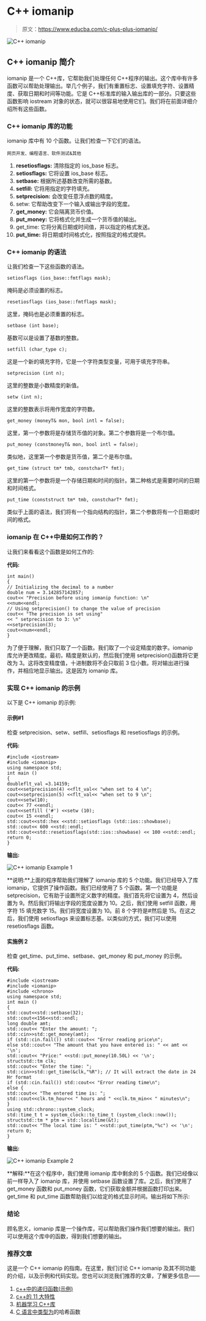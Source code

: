 # C++ iomanip

> 原文：<https://www.educba.com/c-plus-plus-iomanip/>

![C++ iomanip](img/0b644545823e106e8e2d8067e782ee52.png)



## C++ iomanip 简介

iomanip 是一个 C++库，它帮助我们处理任何 C++程序的输出。这个库中有许多函数可以帮助处理输出。举几个例子，我们有重置标志、设置填充字符、设置精度、获取日期和时间等功能。它是 C++标准库的输入输出库的一部分。只要这些函数影响 iostream 对象的状态，就可以很容易地使用它们。我们将在前面详细介绍所有这些函数。

### C++ iomanip 库的功能

iomanip 库中有 10 个函数。让我们检查一下它们的语法。

<small>网页开发、编程语言、软件测试&其他</small>

1.  **resetiosflags:** 清除指定的 ios_base 标志。
2.  **setiosflags:** 它将设置 ios_base 标志。
3.  **setbase:** 根据所述基数改变所需的基数。
4.  **setfill:** 它将用指定的字符填充。
5.  **setprecision:** 会改变任意浮点数的精度。
6.  setw: 它帮助改变下一个输入或输出字段的宽度。
7.  **get_money:** 它会隔离货币价值。
8.  **put_money:** 它将格式化并生成一个货币值的输出。
9.  get_time: 它将分离日期或时间值，并以指定的格式发送。
10.  **put_time:** 将日期或时间格式化，按照指定的格式提供。

### C++ iomanip 的语法

让我们检查一下这些函数的语法。

```
setiosflags (ios_base::fmtflags mask);
```

掩码是必须设置的标志。

```
resetiosflags (ios_base::fmtflags mask);
```

这里，掩码也是必须重置的标志。

```
setbase (int base);
```

基数可以是设置了基数的整数。

```
setfill (char_type c);
```

这是一个新的填充字符，它是一个字符类型变量，可用于填充字符串。

```
setprecision (int n);
```

这里的整数是小数精度的新值。

```
setw (int n);
```

这里的整数表示将用作宽度的字符数。

```
get_money (moneyT& mon, bool intl = false);
```

这里，第一个参数将是存储货币值的对象。第二个参数将是一个布尔值。

```
put_money (constmoneyT& mon, bool intl = false);
```

类似地，这里第一个参数是货币值，第二个是布尔值。

```
get_time (struct tm* tmb, constcharT* fmt);
```

这里的第一个参数将是一个存储日期和时间的指针。第二种格式是需要时间的日期和时间格式。

```
put_time (conststruct tm* tmb, constcharT* fmt);
```

类似于上面的语法，我们将有一个指向结构的指针，第二个参数将有一个日期或时间的格式。

### iomanip 在 C++中是如何工作的？

让我们来看看这个函数是如何工作的:

**代码:**

```
int main()
{
// Initializing the decimal to a number
double num = 3.142857142857;
cout<< "Precision before using iomanip function: \n"
<<num<<endl;
// Using setprecision() to change the value of precision
cout<< "The precision is set using"
<< " setprecision to 3: \n"
<<setprecision(3);
cout<<num<<endl;
}
```

为了便于理解，我们只取了一个函数。我们取了一个设定精度的数字。iomanip 库允许更改精度。最初，精度是默认的，然后我们使用 setprecision()函数将它更改为 3。这将改变精度值，十进制数将不会只取前 3 位小数。将对输出进行操作，并相应地显示输出。这是因为 iomanip 库。

### 实现 C++ iomanip 的示例

以下是 C++ iomanip 的示例:

#### 示例#1

检查 setprecision、setw、setfill、setiosflags 和 resetiosflags 的示例。

**代码:**

```
#include <iostream>
#include <iomanip>
using namespace std;
int main ()
{
doubleflt_val =3.14159;
cout<<setprecision(4) <<flt_val<< "when set to 4 \n";
cout<<setprecision(5) <<flt_val<< "when set to 9 \n";
cout<<setw(10);
cout<< 77 <<endl;
cout<<setfill ('#') <<setw (10);
cout<< 15 <<endl;
std::cout<<std::hex <<std::setiosflags (std::ios::showbase);
std::cout<< 600 <<std::endl;
std::cout<<std::resetiosflags(std::ios::showbase) << 100 <<std::endl;
return 0;
}
```

**输出:**

![C++ iomanip Example 1](img/55c011d1c80ab2987a2e4e4f4c40d37c.png)



**说明:**上面的程序帮助我们理解了 iomanip 库的 5 个功能。我们已经导入了库 iomanip，它提供了操作函数。我们已经使用了 5 个函数。第一个功能是 setprecision，它有助于设置所定义数字的精度。我们首先将它设置为 4，然后设置为 9。然后我们将输出字段的宽度设置为 10。之后，我们使用 setfill 函数，用字符 15 填充数字 15。我们将宽度设置为 10。前 8 个字符是#然后是 15。在这之后，我们使用 setiosflags 来设置标志基。以类似的方式，我们可以使用 resetiosflags 函数。

#### 实施例 2

检查 get_time、put_time、setbase、get_money 和 put_money 的示例。

**代码:**

```
#include <iostream>
#include <iomanip>
#include <chrono>
using namespace std;
int main ()
{
std::cout<<std::setbase(32);
std::cout<<156<<std::endl;
long double amt;
std::cout<< "Enter the amount: ";
std::cin>>std::get_money(amt);
if (std::cin.fail()) std::cout<< "Error reading price\n";
else std::cout<< "The amount that you have entered is: " << amt << '\n';
std::cout<< "Price:" <<std::put_money(10.50L) << '\n';
structstd::tm clk;
std::cout<< "Enter the time: ";
std::cin>>std::get_time(&clk,"%R"); // It will extract the date in 24 Hr format
if (std::cin.fail()) std::cout<< "Error reading time\n";
else {
std::cout<< "The entered time is: ";
std::cout<<clk.tm_hour<< " hours and " <<clk.tm_min<< " minutes\n";
}
using std::chrono::system_clock;
std::time_t t = system_clock::to_time_t (system_clock::now());
structstd::tm * ptm = std::localtime(&t);
std::cout<< "The local time is: " <<std::put_time(ptm,"%c") << '\n';
return 0;
}
```

**输出:**

![C++ iomanip Example 2](img/133c257e9d021c2bca0b29d7a773e3eb.png)



**解释:**在这个程序中，我们使用 iomanip 库中剩余的 5 个函数。我们已经像以前一样导入了 iomanip 库，并使用 setbase 函数设置了库。之后，我们使用了 get_money 函数和 put_money 函数，它们获取金额并根据函数打印出来。get_time 和 put_time 函数帮助我们以给定的格式显示时间。输出将如下所示:

### 结论

顾名思义，iomanip 库是一个操作库，可以帮助我们操作我们想要的输出。我们可以使用这个库中的函数，得到我们想要的输出。

### 推荐文章

这是一个 C++ iomanip 的指南。在这里，我们讨论 C++ iomanip 及其不同功能的介绍，以及示例和代码实现。您也可以浏览我们推荐的文章，了解更多信息——

1.  [c++中的递归函数(示例)](https://www.educba.com/recursive-function-in-c-plus-plus/)
2.  [c++的 11 大特性](https://www.educba.com/features-of-c-plus-plus/)
3.  [机器学习 C++库](https://www.educba.com/machine-learning-c-plus-plus-library/)
4.  [C 语言中类型为](https://www.educba.com/hashing-function-in-c/)的哈希函数





